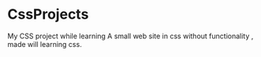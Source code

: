 # CssProjects
My CSS project while learning
A small web site in css without functionality , made will learning css.
